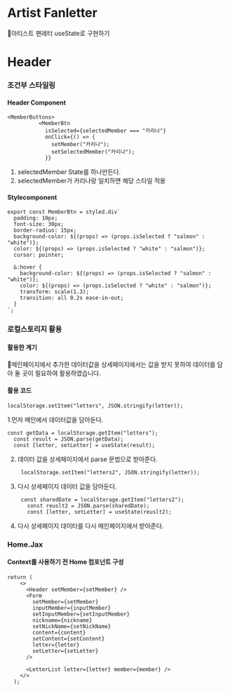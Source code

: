 # Artist Fanletter

🔸아티스트 팬레터 useState로 구현하기

# Header

### 조건부 스타일링

#### Header Component

    <MemberButtons>
              <MemberBtn
                isSelected={selectedMember === "카리나"}
                onClick={() => {
                  setMember("카리나");
                  setSelectedMember("카리나");
                }}

1. selectedMember State를 하나만든다.
2. selectedMember가 카리나랑 일치하면 해당 스타일 적용

#### Stylecomponent

    export const MemberBtn = styled.div`
      padding: 10px;
      font-size: 30px;
      border-radius: 15px;
      background-color: ${(props) => (props.isSelected ? "salmon" : "white")};
      color: ${(props) => (props.isSelected ? "white" : "salmon")};
      cursor: pointer;

      &:hover {
        background-color: ${(props) => (props.isSelected ? "salmon" : "white")};
        color: ${(props) => (props.isSelected ? "white" : "salmon")};
        transform: scale(1.3);
        transition: all 0.2s ease-in-out;
      }
    `;

### 로컬스토리지 활용

#### 활용한 계기
🔸메인페이지에서 추가한 데이터값을 상세페이지에서는 값을 받지 못하여 데이터를 담아 둘 곳이 필요하여 활용하였습니다.

#### 활용 코드

    localStorage.setItem("letters", JSON.stringify(letter));

1.먼저 메인에서 데이터값을 담아둔다.

    const getData = localStorage.getItem("letters");
      const result = JSON.parse(getData);
      const [letter, setLetter] = useState(result);

2. 데이터 값을 상세페이지에서 parse 문법으로 받아준다.

        localStorage.setItem("letters2", JSON.stringify(letter));

3. 다시 상세페이지 데이터 값을 담아둔다.

        const sharedDate = localStorage.getItem("letters2");
          const reuslt2 = JSON.parse(sharedDate);
          const [letter, setLetter] = useState(reuslt2);

4. 다시 상세페이지 데이터를 다시 메인페이지에서 받아준다.

### Home.Jax

#### Context를 사용하기 전 Home 컴포넌트 구성

    return (
        <>
          <Header setMember={setMember} />
          <Form
            setMember={setMember}
            inputMember={inputMember}
            setInputMember={setInputMember}
            nickname={nickname}
            setNickName={setNickName}
            content={content}
            setContent={setContent}
            letter={letter}
            setLetter={setLetter}
          />

          <LetterList letter={letter} member={member} />
        </>
      );

   

